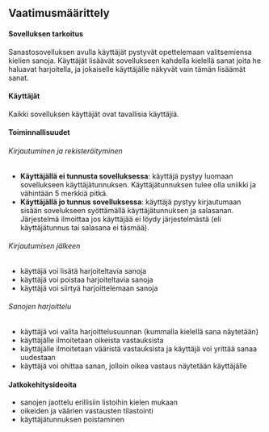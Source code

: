 ## Vaatimusmäärittely

#### Sovelluksen tarkoitus

Sanastosovelluksen avulla käyttäjät pystyvät opettelemaan valitsemiensa
 kielien sanoja. Käyttäjät lisäävät sovellukseen kahdella kielellä 
sanat joita he haluavat harjoitella, ja jokaiselle käyttäjälle näkyvät
 vain tämän lisäämät sanat.

#### Käyttäjät

Kaikki sovelluksen käyttäjät ovat tavallisia käyttäjiä. 


#### Toiminnallisuudet

###### Kirjautuminen ja rekisteröityminen

- **Käyttäjällä ei tunnusta sovelluksessa**: käyttäjä pystyy luomaan
 sovellukseen käyttäjätunnuksen. Käyttäjätunnuksen tulee olla uniikki
 ja vähintään 5 merkkiä pitkä.
- **Käyttäjällä jo tunnus sovelluksessa**: käyttäjä pystyy kirjautumaan
sisään sovelukseen syöttämällä käyttäjätunnuksen ja salasanan. Järjestelmä 
ilmoittaa jos käyttäjää ei löydy järjestelmästä (eli käyttäjätunnus tai
 salasana ei täsmää).

###### Kirjautumisen jälkeen

- käyttäjä voi lisätä harjoiteltavia sanoja
- käyttäjä voi poistaa harjoiteltavia sanoja
- käyttäjä voi siirtyä harjoittelemaan sanoja

###### Sanojen harjoittelu

- käyttäjä voi valita harjoittelusuunnan (kummalla kielellä sana näytetään)
- käyttäjälle ilmoitetaan oikeista vastauksista
- käyttäjälle ilmoitetaan vääristä vastauksista ja käyttäjä voi yrittää sanaa 
uudestaan
- käyttäjä voi ohittaa sanan, jolloin oikea vastaus näytetään käyttäjälle


#### Jatkokehitysideoita

- sanojen jaottelu erillisiin listoihin kielen mukaan
- oikeiden ja väärien vastausten tilastointi
- käyttäjätunnuksen poistaminen
